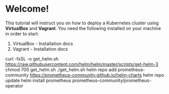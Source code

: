 # Welcome!

This tutorial will instruct you on how to deploy a Kubernetes cluster using **VirtualBox** and **Vagrant**.
You need the following installed on your machine in order to start:

1.  VirtualBox - Installation docs
2.  Vagrant - Installation docs

curl -fsSL -o get_helm.sh https://raw.githubusercontent.com/helm/helm/master/scripts/get-helm-3
chmod 700 get_helm.sh
./get_helm.sh
helm repo add prometheus-community https://prometheus-community.github.io/helm-charts
helm repo update
helm install prometheus prometheus-community/prometheus-operator
